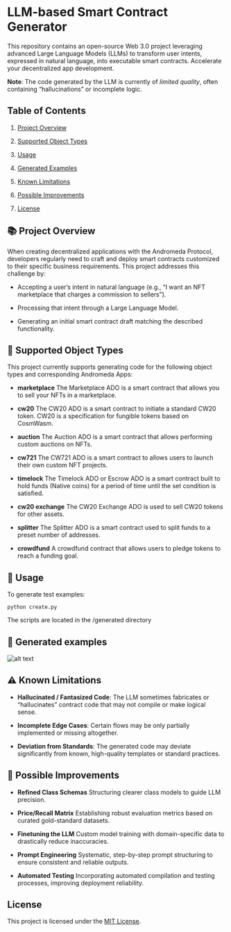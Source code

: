 LLM-based Smart Contract Generator
=======================

This repository contains an open-source Web 3.0 project leveraging advanced Large Language Models (LLMs) to transform user intents, expressed in natural language, into executable smart contracts. Accelerate your decentralized app development.

**Note**: The code generated by the LLM is currently of _limited quality_, often containing “hallucinations” or incomplete logic.

Table of Contents
-----------------

1.  [Project Overview](#-project-overview)
        
2.  [Supported Object Types](#-supported-object-types)
   
3.  [Usage](#-usage) 
    
5.  [Generated Examples](#-generated-examples)
    
6.  [Known Limitations](#%EF%B8%8F-known-limitations)
    
7.  [Possible Improvements](#-possible-improvements)
    
8.  [License](#license)
    

📚 Project Overview
----------------

When creating decentralized applications with the Andromeda Protocol, developers regularly need to craft and deploy smart contracts customized to their specific business requirements. This project addresses this challenge by:

*   Accepting a user’s intent in natural language (e.g., “I want an NFT marketplace that charges a commission to sellers”).
    
*   Processing that intent through a Large Language Model.
    
*   Generating an initial smart contract draft matching the described functionality.
    
  

🧩 Supported Object Types
-------------------

This project currently supports generating code for the following object types and corresponding Andromeda Apps:

*   **marketplace** The Marketplace ADO is a smart contract that allows you to sell your NFTs in a marketplace. 
    
*   **cw20** The CW20 ADO is a smart contract to initiate a standard CW20 token. CW20 is a specification for fungible tokens based on CosmWasm. 
    
*   **auction** The Auction ADO is a smart contract that allows performing custom auctions on NFTs. 
    
*   **cw721** The CW721 ADO is a smart contract to allows users to launch their own custom NFT projects. 
    
*   **timelock** The Timelock ADO or Escrow ADO is a smart contract built to hold funds (Native coins) for a period of time until the set condition is satisfied. 
    
*   **cw20 exchange** The CW20 Exchange ADO is used to sell CW20 tokens for other assets.
  
*   **splitter** The Splitter ADO is a smart contract used to split funds to a preset number of addresses.  
  
*   **crowdfund** A crowdfund contract that allows users to pledge tokens to reach a funding goal.  


💾  Usage
-----

To generate test examples:

```console
python create.py
```

The scripts are located in the /generated directory

📸 Generated examples
-----

![alt text](http://88.198.17.207:1962/static/table.png)
        

⚠️ Known Limitations
-----------------

*   **Hallucinated / Fantasized Code**: The LLM sometimes fabricates or “hallucinates” contract code that may not compile or make logical sense.
    
*   **Incomplete Edge Cases**: Certain flows may be only partially implemented or missing altogether.
    
*   **Deviation from Standards**: The generated code may deviate significantly from known, high-quality templates or standard practices.
    

🚧 Possible Improvements
---------------------

*   **Refined Class Schemas** Structuring clearer class models to guide LLM precision.
    
*   **Price/Recall Matrix** Establishing robust evaluation metrics based on curated gold-standard datasets.
    
*   **Finetuning the LLM** Custom model training with domain-specific data to drastically reduce inaccuracies.
    
*   **Prompt Engineering** Systematic, step-by-step prompt structuring to ensure consistent and reliable outputs.
    
*   **Automated Testing** Incorporating automated compilation and testing processes, improving deployment reliability.
    

License
-------

This project is licensed under the [MIT License](LICENSE.md).
